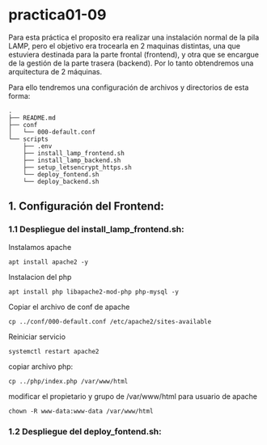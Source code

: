 # practica01-09
Para esta práctica el proposito era realizar una instalación normal de la pila LAMP, pero el objetivo era trocearla en 2 maquinas distintas, una que estuviera destinada para la parte frontal (frontend), y otra que se encargue de la gestión de la parte trasera (backend). Por lo tanto obtendremos una arquitectura de 2 máquinas.

Para ello tendremos una configuración de archivos y directorios de esta forma:

``````
.
├── README.md
├── conf
│   └── 000-default.conf
└── scripts
    ├── .env
    ├── install_lamp_frontend.sh
    ├── install_lamp_backend.sh
    ├── setup_letsencrypt_https.sh    
    └── deploy_fontend.sh
    └── deploy_backend.sh

``````

## 1. Configuración del Frontend:

### 1.1 Despliegue del install_lamp_frontend.sh:

Instalamos apache

``````
apt install apache2 -y
``````

Instalacion del php

``````
apt install php libapache2-mod-php php-mysql -y
``````

Copiar el archivo de conf de apache

``````
cp ../conf/000-default.conf /etc/apache2/sites-available 
``````

Reiniciar servicio

``````
systemctl restart apache2
``````

copiar archivo php:

``````
cp ../php/index.php /var/www/html
``````
modificar el propietario y grupo de /var/www/html para usuario de apache

``````
chown -R www-data:www-data /var/www/html
``````
### 1.2 Despliegue del deploy_fontend.sh:



